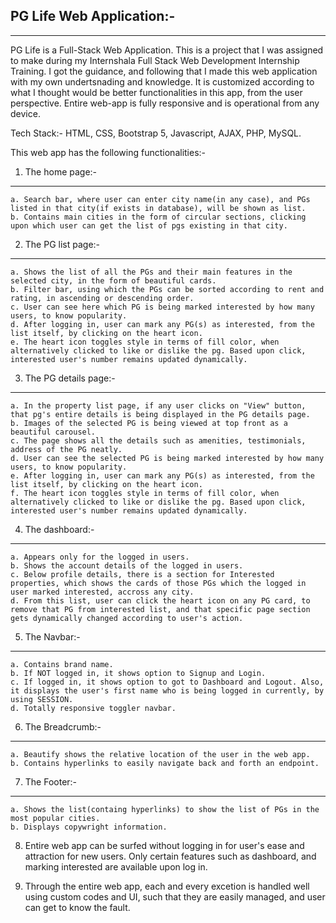 PG Life Web Application:-	 
--------------------------------------------------------------------------------------------------
--------------------------------------------------------------------------------------------------

PG Life is a Full-Stack Web Application. This is a project that I was assigned to make during my
Internshala Full Stack Web Development Internship Training. I got the guidance, and following that
I made this web application with my own undertsnading and knowledge. It is customized according to
what I thought would be better functionalities in this app, from the user perspective.
Entire web-app is fully responsive and is operational from any device.

Tech Stack:- HTML, CSS, Bootstrap 5, Javascript, AJAX, PHP, MySQL.

This web app has the following functionalities:-

1. The home page:-
--------------------
	a. Search bar, where user can enter city name(in any case), and PGs listed in that city(if exists in database), will be shown as list.
	b. Contains main cities in the form of circular sections, clicking upon which user can get the list of pgs existing in that city.


2. The PG list page:-
----------------------
	a. Shows the list of all the PGs and their main features in the selected city, in the form of beautiful cards.
	b. Filter bar, using which the PGs can be sorted according to rent and rating, in ascending or descending order.
	c. User can see here which PG is being marked interested by how many users, to know popularity.
	d. After logging in, user can mark any PG(s) as interested, from the list itself, by clicking on the heart icon.
	e. The heart icon toggles style in terms of fill color, when alternatively clicked to like or dislike the pg. Based upon click, interested user's number remains updated dynamically.
		

3. The PG details page:-
-------------------------
	a. In the property list page, if any user clicks on "View" button, that pg's entire details is being displayed in the PG details page.
	b. Images of the selected PG is being viewed at top front as a beautiful carousel.
	c. The page shows all the details such as amenities, testimonials, address of the PG neatly.
	d. User can see the selected PG is being marked interested by how many users, to know popularity.
	e. After logging in, user can mark any PG(s) as interested, from the list itself, by clicking on the heart icon.
	f. The heart icon toggles style in terms of fill color, when alternatively clicked to like or dislike the pg. Based upon click, interested user's number remains updated dynamically.


4. The dashboard:-
--------------------
	a. Appears only for the logged in users.
	b. Shows the account details of the logged in users.
	c. Below profile details, there is a section for Interested properties, which shows the cards of those PGs which the logged in user marked interested, accross any city.
	d. From this list, user can click the heart icon on any PG card, to remove that PG from interested list, and that specific page section gets dynamically changed according to user's action.


5. The Navbar:-
----------------
	a. Contains brand name.
	b. If NOT logged in, it shows option to Signup and Login.
	c. If logged in, it shows option to got to Dashboard and Logout. Also, it displays the user's first name who is being logged in currently, by using SESSION.
	d. Totally responsive toggler navbar.


6. The Breadcrumb:-
--------------------
	a. Beautify shows the relative location of the user in the web app.
	b. Contains hyperlinks to easily navigate back and forth an endpoint.


7. The Footer:-
-----------------
	a. Shows the list(containg hyperlinks) to show the list of PGs in the most popular cities.
	b. Displays copywright information.


8. Entire web app can be surfed without logging in for user's ease and attraction for new users. Only 	certain features such as dashboard, and marking interested are available upon log in.

9. Through the entire web app, each and every excetion is handled well using custom codes and UI,	such that they are easily managed, and user can get to know the fault.
